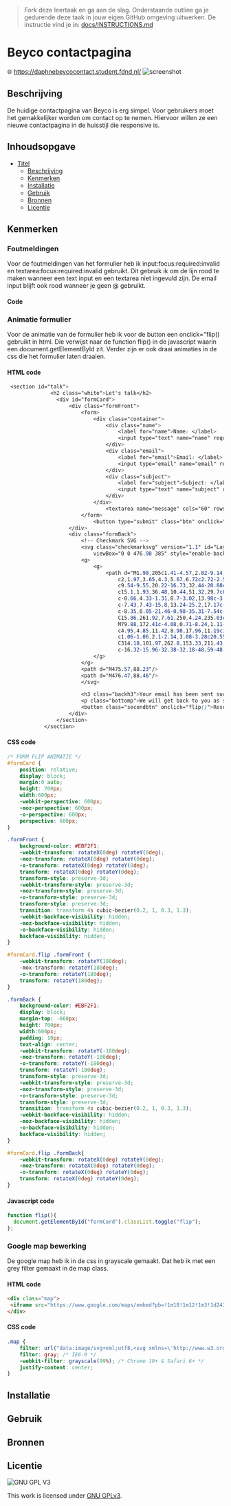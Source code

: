 > _Fork_ deze leertaak en ga aan de slag. Onderstaande outline ga je gedurende deze taak in jouw eigen GitHub omgeving uitwerken. De instructie vind je in: [docs/INSTRUCTIONS.md](docs/INSTRUCTIONS.md)

# Beyco contactpagina
🌐 https://daphnebeycocontact.student.fdnd.nl/
![screenshot](https://user-images.githubusercontent.com/69635977/137127263-e274d9e5-2531-4a88-a087-d65637da612f.png)

## Beschrijving
De huidige contactpagina van Beyco is erg simpel. Voor gebruikers moet het gemakkelijker worden om contact op te nemen. Hiervoor willen ze een nieuwe contactpagina in de huisstijl die responsive is.

## Inhoudsopgave

- [Titel](#titel)
  * [Beschrijving](#beschrijving)
  * [Kenmerken](#kenmerken)
  * [Installatie](#installatie)
  * [Gebruik](#gebruik)
  * [Bronnen](#bronnen)
  * [Licentie](#licentie)

## Kenmerken
### Foutmeldingen
Voor de foutmeldingen van het formulier heb ik input:focus:required:invalid en textarea:focus:required:invalid gebruikt. Dit gebruik ik om de lijn rood te maken wanneer een text input en een textarea niet ingevuld zijn. De email input blijft ook rood wanneer je geen @ gebruikt.
#### Code

### Animatie formulier
Voor de animatie van de formulier heb ik voor de button een onclick="flip() gebruikt in html. Die verwijst naar de function flip() in de javascript waarin een document.getElementById zit. Verder zijn er ook draai animaties in de css die het formulier laten draaien.
#### HTML code
```css
 <section id="talk">
              <h2 class="white">Let's talk</h2>
                <div id="formCard">
                    <div class="formFront">
                        <form>
                            <div class="container">
                                <div class="name">
                                    <label for="name">Name: </label>
                                    <input type="text" name="name" required/>
                                </div>
                                <div class="email">
                                    <label for="email">Email: </label>
                                    <input type="email" name="email" required/>
                                </div>
                                <div class="subject">
                                    <label for="subject">Subject: </label>
                                    <input type="text" name="subject" required/>
                                </div>
                            </div>
                                <textarea name="message" cols="60" rows="20" required></textarea>
                        </form>
                            <button type="submit" class="btn" onclick="flip()">Send</button>
                    </div>
                    <div class="formBack">
                        <!-- Checkmark SVG -->
                        <svg class="checkmarksvg" version="1.1" id="Layer_1" xmlns="http://www.w3.org/2000/svg" xmlns:xlink="http://www.w3.org/1999/xlink" x="0px" y="0px"
                            viewBox="0 0 476.98 385" style="enable-background:new 0 0 476.98 385;" xml:space="preserve">
                        <g>
                            <g>
                                <path d="M1.98,205c1.41-4.57,2.82-9.14,4.24-13.7c16.23-52.13,81.22-71.34,123.38-36.03c12.34,10.34,23.24,22.4,34.73,33.75
                                    c2,1.97,3.65,4.3,5.67,6.72c2.72-2.56,4.69-4.32,6.56-6.19c54.77-54.75,109.55-109.49,164.27-164.29
                                    c9.54-9.55,20.22-16.73,32.44-20.88c7.61-2.58,15.44-3.48,16.04-3.55c0.68-0.08,10.26-1.16,19.81,0.06
                                    c15.1,1.93,36.48,10.44,51.32,29.7c8.93,11.58,12.04,22.56,14.1,29.86l0,0c1.39,3.01,4.34,10.65,1.63,28.3
                                    c-0.66,4.33-1.31,8.7-3.02,13.98c-3.91,12.06-10.9,22.56-20.18,31.85c-75.54,75.61-151.13,151.18-226.72,226.74
                                    c-7.43,7.43-15.8,13.24-25.2,17.17c-5.84,2.44-12.58,3.97-12.58,3.97c-6.12,1.5-11.45,2.2-15.5,2.55
                                    c-8.35,0.05-21.46-0.98-35.31-7.54c-10.93-5.18-17.87-11.57-21.39-15.07c-29.96-29.85-59.64-59.99-89.65-89.78
                                    C15.86,261.92,7.61,250,4.24,235.03c-0.26-1.13-0.54-2.27-0.54-2.27s-0.94-4.16-1.49-7.5C1.65,221.76,1.37,214.47,1.98,205z
                                    M79.88,172.41c-4.08,0.71-8.24,1.11-12.23,2.17c-24.73,6.55-45.64,43.53-16.49,72.74c29.42,29.48,58.75,59.07,88.5,88.21
                                    c4.95,4.85,11.42,8.98,17.96,11.19c17.76,6.01,32.96,0.28,45.89-12.64c74.46-74.47,148.92-148.93,223.38-223.4
                                    c1.06-1.06,2.1-2.14,3.08-3.28c20.55-23.86,11.86-59.04-17.15-69.19c-18.48-6.46-33.92-1-47.28,12.37
                                    C314.18,101.97,262.8,153.33,211.43,204.7c-9.9,9.9-19.74,19.85-29.71,29.67c-7.86,7.76-13.72,8-21.53,0.37
                                    c-16.32-15.96-32.38-32.18-48.59-48.25C102.86,177.82,92.55,172.67,79.88,172.41z"/>
                            </g>
                        </g>
                        <path d="M475.57,88.23"/>
                        <path d="M476.47,88.46"/>
                        </svg>

                        <h3 class="backh3">Your email has been sent successfully!</h3>
                        <p class="bottomp">We will get back to you as soon as possible.</p>
                        <button class="secondbtn" onclick="flip()">Reset</button>
                    </div>
                </section>
            </section>
```
#### CSS code
```css
/* FORM FLIP ANIMATIE */
#formCard {
    position: relative;
    display: block;
    margin:0 auto;
    height: 700px;
    width:600px;
    -webkit-perspective: 600px;
    -moz-perspective: 600px;
    -o-perspective: 600px;
    perspective: 600px;
}

.formFront {
    background-color: #EBF2F1;
    -webkit-transform: rotateX(0deg) rotateY(0deg);
    -moz-transform: rotateX(0deg) rotateY(0deg);
    -o-transform: rotateX(0deg) rotateY(0deg);
    transform: rotateX(0deg) rotateY(0deg);
    transform-style: preserve-3d;
    -webkit-transform-style: preserve-3d;
    -moz-transform-style: preserve-3d;
    -o-transform-style: preserve-3d;
    transform-style: preserve-3d;
    transition: transform 4s cubic-bezier(0.2, 1, 0.3, 1.3);
    -webkit-backface-visibility: hidden;
    -moz-backface-visibility: hidden;
    -o-backface-visibility: hidden;
    backface-visibility: hidden;
}

#formCard.flip .formFront {
    -webkit-transform: rotateY(180deg);
    -mox-transform: rotateY(180deg);
    -o-transform: rotateY(180deg);
    transform: rotateY(180deg);
}

.formBack {
    background-color: #EBF2F1;
    display: block;
    margin-top: -660px;
    height: 700px;
    width:600px;
    padding: 10px;
    text-align: center;
    -webkit-transform: rotateY(-180deg);
    -moz-transform: rotateY(-180deg);
    -o-transform: rotateY(-180deg);
    transform: rotateY(-180deg);
    transform-style: preserve-3d;
    -webkit-transform-style: preserve-3d;
    -moz-transform-style: preserve-3d;
    -o-transform-style: preserve-3d;
    transform-style: preserve-3d;
    transition: transform 4s cubic-bezier(0.2, 1, 0.3, 1.3);
    -webkit-backface-visibility: hidden;
    -moz-backface-visibility: hidden;
    -o-backface-visibility: hidden;
    backface-visibility: hidden;
}

#formCard.flip .formBack{
    -webkit-transform: rotateX(0deg) rotateY(0deg);
    -moz-transform: rotateX(0deg) rotateY(0deg);
    -o-transform: rotateX(0deg) rotateY(0deg);
    transform: rotateX(0deg) rotateY(0deg);
}
```
#### Javascript code
```javascript
function flip(){
  document.getElementById("formCard").classList.toggle("flip");
};
```
### Google map bewerking
De google map heb ik in de css in grayscale gemaakt. Dat heb ik met een grey filter gemaakt in de map class.
#### HTML code
```html
<div class="map">
 <iframe src="https://www.google.com/maps/embed?pb=!1m18!1m12!1m3!1d2436.429483301174!2d4.918550115801601!3d52.362631979784645!2m3!1f0!2f0!3f0!3m2!1i1024!2i768!4f13.1!3m3!1m2!1s0x47c60975811f5c2f%3A0xed0a8af3106cbefc!2sMauritskade%2064%2C%201092%20AD%20Amsterdam!5e0!3m2!1sen!2snl!4v1633419886148!5m2!1sen!2snl"></iframe>
</div>
```
#### CSS code
```css
.map {
    filter: url("data:image/svg+xml;utf8,<svg xmlns=\'http://www.w3.org/2000/svg\'><filter id=\'grayscale\'><feColorMatrix type=\'matrix\' values=\'0.3333 0.3333 0.3333 0 0 0.3333 0.3333 0.3333 0 0 0.3333 0.3333 0.3333 0 0 0 0 0 1 0\'/></filter></svg>#grayscale"); /* Firefox 10+ */
    filter: gray; /* IE6-9 */
    -webkit-filter: grayscale(99%); /* Chrome 19+ & Safari 6+ */
    justify-content: center;
}
```
## Installatie

## Gebruik

## Bronnen

## Licentie

![GNU GPL V3](https://www.gnu.org/graphics/gplv3-127x51.png)

This work is licensed under [GNU GPLv3](./LICENSE).
